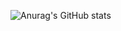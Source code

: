 ![Anurag's GitHub stats](https://github-readme-stats.vercel.app/api?username=HayatoKudou&theme=dark&show_icons=true)
